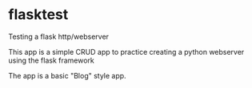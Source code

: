# flasktest
Testing a flask http/webserver

This app is a simple CRUD app to practice creating a python webserver
using the flask framework

The app is a basic "Blog" style app.